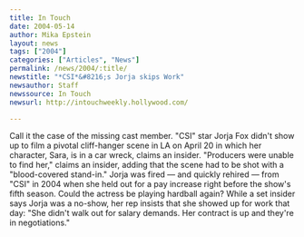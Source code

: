 ```yaml
---
title: In Touch
date: 2004-05-14
author: Mika Epstein
layout: news
tags: ["2004"]
categories: ["Articles", "News"]
permalink: /news/2004/:title/
newstitle: "*CSI*&#8216;s Jorja skips Work"
newsauthor: Staff  
newssource: In Touch  
newsurl: http://intouchweekly.hollywood.com/  

---
```


Call it the case of the missing cast member. "CSI" star Jorja Fox didn't show up to film a pivotal cliff-hanger scene in LA on April 20 in which her character, Sara, is in a car wreck, claims an insider. "Producers were unable to find her," claims an insider, adding that the scene had to be shot with a "blood-covered stand-in." Jorja was fired &#8212; and quickly rehired &#8212; from "CSI" in 2004 when she held out for a pay increase right before the show's fifth season. Could the actress be playing hardball again? While a set insider says Jorja was a no-show, her rep insists that she showed up for work that day: "She didn't walk out for salary demands. Her contract is up and they're in negotiations."  

